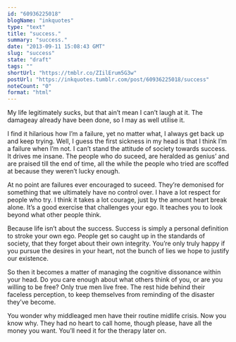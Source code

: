 ```yaml
---
id: "60936225018"
blogName: "inkquotes"
type: "text"
title: "success."
summary: "success."
date: "2013-09-11 15:08:43 GMT"
slug: "success"
state: "draft"
tags: ""
shortUrl: "https://tmblr.co/ZIilErum5G3w"
postUrl: "https://inkquotes.tumblr.com/post/60936225018/success"
noteCount: "0"
format: "html"
---
```


My life legitimately sucks, but that ain’t mean I can’t laugh at it. The damageay already have been done, so I may as well utilise it.

I find it hilarious how I’m a failure, yet no matter what, I always get back up and keep trying. Well, I guess the first sickness in my head is that I think I’m a failure when I’m not. I can’t stand the attitude of society towards success. It drives me insane. The people who do suceed, are heralded as genius’ and are praised till the end of time, all the while the people who tried are scoffed at because they weren’t lucky enough.

At no point are failures ever encouraged to suceed. They’re demonised for something that we ultimately have no control over. I have a lot respect for people who try. I think it takes a lot courage, just by the amount heart break alone. It’s a good exercise that challenges your ego. It teaches you to look beyond what other people think. 

Because life isn’t about the success. Success is simply a personal definition to stroke your own ego. People get so caught up in the standards of society, that they forget about their own integrity. You’re only truly happy if you pursue the desires in your heart, not the bunch of lies we hope to justify our existence. 

So then it becomes a matter of managing the cognitive dissonance within your head. Do you care enough about what others think of you, or are you willing to be free? Only true men live free. The rest hide behind their faceless perception, to keep themselves from reminding of the disaster they’ve become.

You wonder why middleaged men have their routine midlife crisis. Now you know why. They had no heart to call home, though please, have all the money you want. You’ll need it for the therapy later on.
